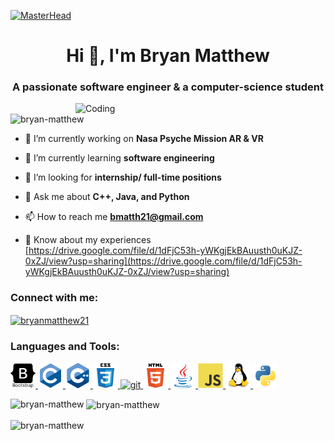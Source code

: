 [![MasterHead](https://technowebsolutions.in/wp-content/uploads/2019/05/software-development-banner-1-1500x450.jpg)](https://rishavchanda.io)
<h1 align="center">Hi 👋, I'm Bryan Matthew</h1>
<h3 align="center">A passionate software engineer & a computer-science student</h3>
<img align="right" alt="Coding" width="400" src="https://camo.githubusercontent.com/40165a147c3dcea0fa1db780bb533fc5f98546ccfb9d5d05ddb2f429277f5348/68747470733a2f2f616e616c7974696373696e6469616d61672e636f6d2f77702d636f6e74656e742f75706c6f6164732f323031382f31322f646576656c6f7065722d6472696262626c652e676966">


<p align="left"> <img src="https://komarev.com/ghpvc/?username=bryan-matthew&label=Profile%20views&color=0e75b6&style=flat" alt="bryan-matthew" /> </p>

- 🔭 I’m currently working on **Nasa Psyche Mission AR & VR**

- 🌱 I’m currently learning **software engineering**

- 🤝 I’m looking for **internship/ full-time positions**

- 💬 Ask me about **C++, Java, and Python**

- 📫 How to reach me **bmatth21@gmail.com**

- 📄 Know about my experiences [https://drive.google.com/file/d/1dFjC53h-yWKgjEkBAuusth0uKJZ-0xZJ/view?usp=sharing](https://drive.google.com/file/d/1dFjC53h-yWKgjEkBAuusth0uKJZ-0xZJ/view?usp=sharing)

<h3 align="left">Connect with me:</h3>
<p align="left">
<a href="https://linkedin.com/in/bryanmatthew21" target="blank"><img align="center" src="https://raw.githubusercontent.com/rahuldkjain/github-profile-readme-generator/master/src/images/icons/Social/linked-in-alt.svg" alt="bryanmatthew21" height="30" width="40" /></a>
</p>

<h3 align="left">Languages and Tools:</h3>
<p align="left"> <a href="https://getbootstrap.com" target="_blank" rel="noreferrer"> <img src="https://raw.githubusercontent.com/devicons/devicon/master/icons/bootstrap/bootstrap-plain-wordmark.svg" alt="bootstrap" width="40" height="40"/> </a> <a href="https://www.cprogramming.com/" target="_blank" rel="noreferrer"> <img src="https://raw.githubusercontent.com/devicons/devicon/master/icons/c/c-original.svg" alt="c" width="40" height="40"/> </a> <a href="https://www.w3schools.com/cpp/" target="_blank" rel="noreferrer"> <img src="https://raw.githubusercontent.com/devicons/devicon/master/icons/cplusplus/cplusplus-original.svg" alt="cplusplus" width="40" height="40"/> </a> <a href="https://www.w3schools.com/css/" target="_blank" rel="noreferrer"> <img src="https://raw.githubusercontent.com/devicons/devicon/master/icons/css3/css3-original-wordmark.svg" alt="css3" width="40" height="40"/> </a> <a href="https://git-scm.com/" target="_blank" rel="noreferrer"> <img src="https://www.vectorlogo.zone/logos/git-scm/git-scm-icon.svg" alt="git" width="40" height="40"/> </a> <a href="https://www.w3.org/html/" target="_blank" rel="noreferrer"> <img src="https://raw.githubusercontent.com/devicons/devicon/master/icons/html5/html5-original-wordmark.svg" alt="html5" width="40" height="40"/> </a> <a href="https://www.java.com" target="_blank" rel="noreferrer"> <img src="https://raw.githubusercontent.com/devicons/devicon/master/icons/java/java-original.svg" alt="java" width="40" height="40"/> </a> <a href="https://developer.mozilla.org/en-US/docs/Web/JavaScript" target="_blank" rel="noreferrer"> <img src="https://raw.githubusercontent.com/devicons/devicon/master/icons/javascript/javascript-original.svg" alt="javascript" width="40" height="40"/> </a> <a href="https://www.linux.org/" target="_blank" rel="noreferrer"> <img src="https://raw.githubusercontent.com/devicons/devicon/master/icons/linux/linux-original.svg" alt="linux" width="40" height="40"/> </a> <a href="https://www.python.org" target="_blank" rel="noreferrer"> <img src="https://raw.githubusercontent.com/devicons/devicon/master/icons/python/python-original.svg" alt="python" width="40" height="40"/> </a> </p>

<p><img align="left" src="https://github-readme-stats.vercel.app/api/top-langs?username=bryan-matthew&show_icons=true&locale=en&layout=compact" alt="bryan-matthew" /></p>

<p>&nbsp;<img align="center" src="https://github-readme-stats.vercel.app/api?username=bryan-matthew&show_icons=true&locale=en" alt="bryan-matthew" /></p>

<p><img align="center" src="https://github-readme-streak-stats.herokuapp.com/?user=bryan-matthew&" alt="bryan-matthew" /></p>

